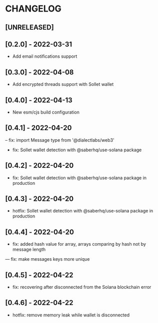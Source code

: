 # CHANGELOG

## [UNRELEASED]

## [0.2.0] - 2022-03-31

- Add email notifications support

## [0.3.0] - 2022-04-08

- Add encrypted threads support with Sollet wallet

## [0.4.0] - 2022-04-13

- New esm/cjs build configuration

## [0.4.1] - 2022-04-20

– fix: import Message type from '@dialectlabs/web3'

- fix: Sollet wallet detection with @saberhq/use-solana package

## [0.4.2] - 2022-04-20

- fix: Sollet wallet detection with @saberhq/use-solana package in production

## [0.4.3] - 2022-04-20

- hotfix: Sollet wallet detection with @saberhq/use-solana package in production

## [0.4.4] - 2022-04-20

- fix: added hash value for array, arrays comparing by hash not by message length

— fix: make messages keys more unique

## [0.4.5] - 2022-04-22

- fix: recovering after disconnected from the Solana blockchain error

## [0.4.6] - 2022-04-22

- hotfix: remove memory leak while wallet is disconnected
